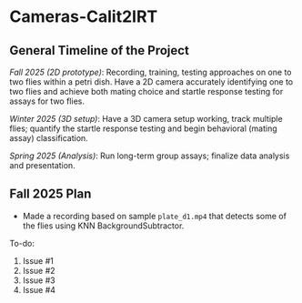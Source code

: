 # Cameras-Calit2IRT

## General Timeline of the Project
_Fall 2025 (2D prototype)_: Recording, training, testing approaches on one to two flies within a petri dish. Have a 2D camera accurately identifying one to two flies and achieve both mating choice and startle response testing for assays for two flies.

_Winter 2025 (3D setup)_: Have a 3D camera setup working, track multiple flies; quantify the startle response testing and begin behavioral (mating assay) classification. 

_Spring 2025 (Analysis)_: Run long-term group assays; finalize data analysis and presentation.

## Fall 2025 Plan
- Made a recording based on sample `plate_d1.mp4` that detects some of the flies using KNN BackgroundSubtractor.

To-do:
1. Issue #1
2. Issue #2
3. Issue #3
4. Issue #4


